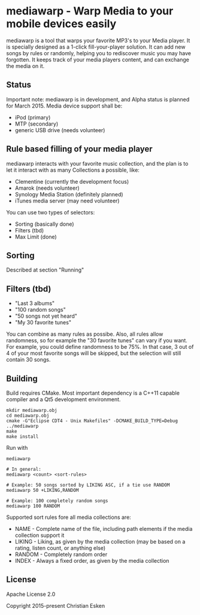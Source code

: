 # mediawarp - Warp Media to your mobile devices easily

mediawarp is a tool that warps your favorite MP3's to your Media player.
It is specially designed as a 1-click fill-your-player solution.
It can add new songs by rules or randomly, helping you to rediscover music you may have forgotten. It
keeps track of your media players content, and can exchange the media on it.

## Status
Important note: mediawarp is in development, and Alpha status is planned
for March 2015. Media device support shall be:
 - iPod (primary)
 - MTP (secondary)
 - generic USB drive (needs volunteer)

## Rule based filling of your media player
mediawarp interacts with your favorite music collection, and the plan
is to let it interact with as many Collections a possible, like:
 - Clementine (currently the development focus)
 - Amarok (needs volunteer)
 - Synology Media Station (definitely planned)
 - iTunes media server (may need volunteer)

You can use two types of selectors:
 - Sorting (basically done)
 - Filters (tbd)
 - Max Limit (done)

## Sorting
 Described at section "Running"
 
## Filters (tbd)
- "Last 3 albums"
- "100 random songs"
- "50 songs not yet heard"
- "My 30 favorite tunes"

You can combine as many rules as possibe. Also, all rules allow randomness, so
for example the "30 favorite tunes" can vary if you want. For example, you could define
randomness to be 75%. In that case, 3 out of 4 of your most favorite songs will be skipped, but
the selection will still contain 30 songs.


## Building
Build requires CMake.
Most important dependency is a C++11 capable compiler and a Qt5 development environment.

```
mkdir mediawarp.obj
cd mediawarp.obj
cmake -G"Eclipse CDT4 - Unix Makefiles" -DCMAKE_BUILD_TYPE=Debug ../mediawarp
make
make install
```

Run with
```
mediawarp

# In general:
mediawarp <count> <sort-rules>

# Example: 50 songs sorted by LIKING ASC, if a tie use RANDOM
mediawarp 50 +LIKING,RANDOM

# Example: 100 completely random songs
mediawarp 100 RANDOM
```

Supported sort rules fore all media collections are:
- NAME     - Complete name of the file, including path elements if the media collection support it
- LIKING   - Liking, as given by the media collection (may be based on a rating, listen count, or anything else)
- RANDOM   - Completely random order
- INDEX    - Always a fixed order, as given by the media collection

## License
Apache License 2.0

Copyright 2015-present Christian Esken

